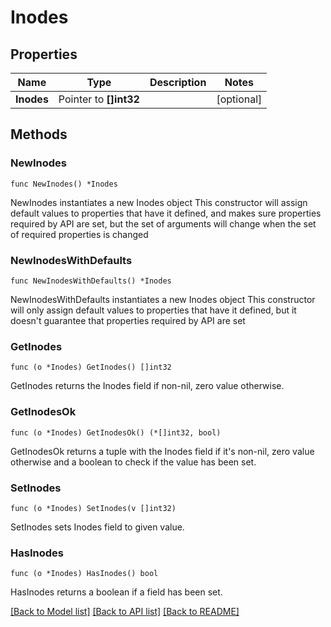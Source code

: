 # Inodes

## Properties

Name | Type | Description | Notes
------------ | ------------- | ------------- | -------------
**Inodes** | Pointer to **[]int32** |  | [optional] 

## Methods

### NewInodes

`func NewInodes() *Inodes`

NewInodes instantiates a new Inodes object
This constructor will assign default values to properties that have it defined,
and makes sure properties required by API are set, but the set of arguments
will change when the set of required properties is changed

### NewInodesWithDefaults

`func NewInodesWithDefaults() *Inodes`

NewInodesWithDefaults instantiates a new Inodes object
This constructor will only assign default values to properties that have it defined,
but it doesn't guarantee that properties required by API are set

### GetInodes

`func (o *Inodes) GetInodes() []int32`

GetInodes returns the Inodes field if non-nil, zero value otherwise.

### GetInodesOk

`func (o *Inodes) GetInodesOk() (*[]int32, bool)`

GetInodesOk returns a tuple with the Inodes field if it's non-nil, zero value otherwise
and a boolean to check if the value has been set.

### SetInodes

`func (o *Inodes) SetInodes(v []int32)`

SetInodes sets Inodes field to given value.

### HasInodes

`func (o *Inodes) HasInodes() bool`

HasInodes returns a boolean if a field has been set.


[[Back to Model list]](../README.md#documentation-for-models) [[Back to API list]](../README.md#documentation-for-api-endpoints) [[Back to README]](../README.md)



